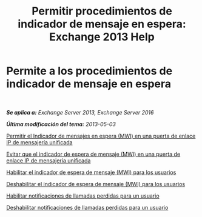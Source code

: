﻿---
title: 'Permitir procedimientos de indicador de mensaje en espera: Exchange 2013 Help'
TOCTitle: Permite a los procedimientos de indicador de mensaje en espera
ms:assetid: 608082bc-015e-45ef-8ebc-f77465080381
ms:mtpsurl: https://technet.microsoft.com/es-es/library/Dn135233(v=EXCHG.150)
ms:contentKeyID: 54652441
ms.date: 05/22/2018
mtps_version: v=EXCHG.150
ms.translationtype: MT
---

# Permite a los procedimientos de indicador de mensaje en espera

 

_**Se aplica a:** Exchange Server 2013, Exchange Server 2016_

_**Última modificación del tema:** 2013-05-03_

[Permitir el Indicador de mensajes en espera (MWI) en una puerta de enlace IP de mensajería unificada](allow-message-waiting-indicator-mwi-on-a-um-ip-gateway-exchange-2013-help.md)

[Evitar que el indicador de espera de mensaje (MWI) en una puerta de enlace IP de mensajería unificada](prevent-message-waiting-indicator-mwi-on-a-um-ip-gateway-exchange-2013-help.md)

[Habilitar el indicador de espera de mensaje (MWI) para los usuarios](enable-message-waiting-indicator-mwi-for-users-exchange-2013-help.md)

[Deshabilitar el indicador de espera de mensaje (MWI) para los usuarios](disable-message-waiting-indicator-mwi-for-users-exchange-2013-help.md)

[Habilitar notificaciones de llamadas perdidas para un usuario](enable-missed-call-notifications-for-a-user-exchange-2013-help.md)

[Deshabilitar notificaciones de llamadas perdidas para un usuario](disable-missed-call-notifications-for-a-user-exchange-2013-help.md)

